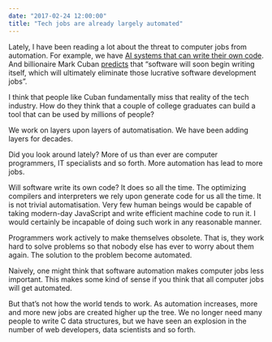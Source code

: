 ```yaml
---
date: "2017-02-24 12:00:00"
title: "Tech jobs are already largely automated"
---
```




Lately, I have been reading a lot about the threat to computer jobs from automation. For example, we have [AI systems that can write their own code](https://www.newscientist.com/article/mg23331144-500-ai-learns-to-write-its-own-code-by-stealing-from-other-programs/). And billionaire Mark Cuban [predicts](http://www.businessinsider.com/mark-cuban-liberal-arts-is-the-future-2017-2) that &ldquo;software will soon begin writing itself, which will ultimately eliminate those lucrative software development jobs&rdquo;.

I think that people like Cuban fundamentally miss that reality of the tech industry. How do they think that a couple of college graduates can build a tool that can be used by millions of people?

We work on layers upon layers of automatisation. We have been adding layers for decades. 

Did you look around lately? More of us than ever are computer programmers, IT specialists and so forth. More automation has lead to more jobs.

Will software write its own code? It does so all the time. The optimizing compilers and interpreters we rely upon generate code for us all the time. It is not trivial automatisation. Very few human beings would be capable of taking modern-day JavaScript and write efficient machine code to run it. I would certainly be incapable of doing such work in any reasonable manner.

Programmers work actively to make themselves obsolete. That is, they work hard to solve problems so that nobody else has ever to worry about them again. The solution to the problem become automated. 

Naively, one might think that software automation makes computer jobs less important. This makes some kind of sense if you think that all computer jobs will get automated.

But that&rsquo;s not how the world tends to work. As automation increases, more and more new jobs are created higher up the tree. We no longer need many people to write C data structures, but we have seen an explosion in the number of web developers, data scientists and so forth. 

